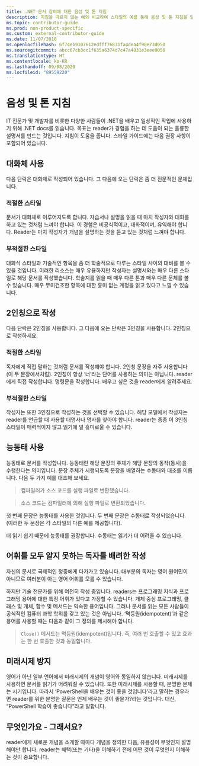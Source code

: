 ```yaml
---
title: .NET 문서 참여에 대한 음성 및 톤 지침
description: 지침을 따르지 않는 예와 비교하여 스타일의 예를 통해 음성 및 톤 지침을 알아봅니다.
ms.topic: contributor-guide
ms.prod: non-product-specific
ms.custom: external-contributor-guide
ms.date: 11/07/2018
ms.openlocfilehash: 6f74eb9107612edfff76831fa4dea4f90e73d050
ms.sourcegitcommit: abcc67cb3ec1f635a6374d7c47a4831e3eee9050
ms.translationtype: HT
ms.contentlocale: ko-KR
ms.lasthandoff: 09/08/2020
ms.locfileid: "89559220"
---
```

# <a name="voice-and-tone-guidelines"></a>음성 및 톤 지침

IT 전문가 및 개발자를 비롯한 다양한 사람들이 .NET을 배우고 일상적인 작업에 사용하기 위해 .NET docs를 읽습니다. 목표는 reader가 경험을 하는 데 도움이 되는 훌륭한 설명서를 만드는 것입니다. 지침이 도움을 줍니다. 스타일 가이드에는 다음 권장 사항이 포함되어 있습니다.

## <a name="use-a-conversational-tone"></a>대화체 사용

다음 단락은 대화체로 작성되어 있습니다. 그 다음에 오는 단락은 좀 더 전문적인 문체입니다.

### <a name="appropriate-style"></a>적절한 스타일

문서가 대화체로 이루어지도록 합니다. 자습서나 설명을 읽을 때 마치 작성자와 대화를 하고 있는 것처럼 느껴야 합니다. 이 경험은 비공식적이고, 대화적이며, 유익해야 합니다. Reader는 마치 작성자가 개념을 설명하는 것을 듣고 있는 것처럼 느껴야 합니다.

### <a name="inappropriate-style"></a>부적절한 스타일

대화식 스타일과 기술적인 항목을 좀 더 학술적으로 다루는 스타일 사이의 대비를 볼 수 있을 것입니다. 이러한 리소스는 매우 유용하지만 작성자는 설명서와는 매우 다른 스타일로 해당 문서를 작성했습니다. 학술지를 읽을 때 매우 다른 톤과 매우 다른 문체를 볼 수 있습니다. 매우 무미건조한 항목에 대한 흥미 없는 계정을 읽고 있다고 느낄 수 있습니다.  

## <a name="write-in-second-person"></a>2인칭으로 작성

다음 단락은 2인칭을 사용합니다. 그 다음에 오는 단락은 3인칭을 사용합니다. 2인칭으로 작성하세요.

### <a name="appropriate-style"></a>적절한 스타일

독자에게 직접 말하는 것처럼 문서를 작성해야 합니다. 2인칭 문장을 자주 사용합니다(이 두 문장에서처럼). 2인칭이 항상 ‘너’라는 단어를 사용하는 의미는 아닙니다. reader에게 직접 작성합니다. 명령문을 작성합니다. 배우고 싶은 것을 reader에게 알려주세요.

### <a name="inappropriate-style"></a>부적절한 스타일

작성자는 또한 3인칭으로 작성하는 것을 선택할 수 있습니다. 해당 모델에서 작성자는 reader를 언급할 때 사용할 대명사나 명사를 찾아야 합니다. reader는 종종 이 3인칭 스타일이 매력적이지 않고 읽기에 덜 흥미로울 수 있습니다.

## <a name="use-active-voice"></a>능동태 사용

능동태로 문서를 작성합니다. 능동태란 해당 문장의 주체가 해당 문장의 동작(동사)을 수행한다는 의미입니다. 문장 주체가 시행되도록 문장을 배열하는 수동태와 대조를 이룹니다. 다음 두 가지 예를 대조해 보세요.

>컴파일러가 소스 코드를 실행 파일로 변환했습니다.

>소스 코드는 컴파일러에 의해 실행 파일로 변환되었습니다.

첫 번째 문장은 능동태를 사용한 것입니다. 두 번째 문장은 수동태로 작성되었습니다. (이러한 두 문장은 각 스타일의 다른 예를 제공합니다).

더 읽기 쉽기 때문에 능동태를 권장합니다. 수동태는 읽기가 더 어려울 수 있습니다.

## <a name="write-for-readers-who-may-have-a-limited-vocabulary"></a>어휘를 모두 알지 못하는 독자를 배려한 작성

자신의 문서로 국제적인 청중에게 다가가고 있습니다. 대부분의 독자는 영어 원어민이 아니므로 여러분이 아는 영어 어휘를 모를 수 있습니다.

하지만 기술 전문가를 위해 여전히 작성 중입니다. readers는 프로그래밍 지식과 프로그래밍 용어에 대한 특정 어휘가 있다고 가정할 수 있습니다. 개체 중심 프로그래밍, 클래스 및 개체, 함수 및 메서드는 익숙한 용어입니다. 그러나 문서를 읽는 모든 사람들이 공식적인 컴퓨터 과학 학위를 갖고 있는 것은 아닙니다. ‘멱등원(idempotent)’과 같은 용어를 사용할 때는 다음과 같이 그 정의를 제시해야 합니다.

> `Close()` 메서드는 멱등원(idempotent)입니다. 즉, 여러 번 호출할 수 있고 효과는 한 번 호출한 것과 동일합니다.

## <a name="avoid-future-tense"></a>미래시제 방지

영어가 아닌 일부 언어에서 미래시제의 개념이 영어와 동일하지 않습니다. 미래시제를 사용하면 문서를 읽기가 어려워질 수 있습니다. 또한 미래시제를 사용할 때, 분명한 문제는 시기입니다. 따라서 ‘PowerShell을 배우는 것이 좋을 것입니다’라고 말하는 경우라면 reader를 위한 분명한 질문은 언제 배우는 것이 좋을가?라는 것입니다. 대신, “PowerShell 학습이 좋습니다”라고 말합니다.

## <a name="what-is-it---so-what"></a>무엇인가요 - 그래서요?

reader에게 새로운 개념을 소개할 때마다 개념을 정의한 다음, 유용성이 무엇인지 설명해야만 합니다. reader는 혜택(또는 기타)을 이해하기 전에 어떤 것이 무엇인지 이해하는 것이 중요합니다.
